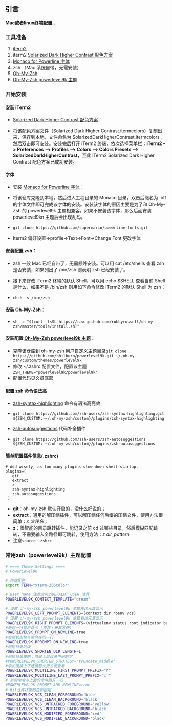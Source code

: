 ## 引言

**Mac或者linux终端配置...**

### 工具准备

1. [iterm2](https://www.iterm2.com/)
2. iterm2 [Solarized Dark Higher Contrast 配色方案](https://github.com/mbadolato/iTerm2-Color-Schemes/blob/master/schemes/Solarized%20Dark%20Higher%20Contrast.itermcolors)
3. [Monaco for Powerline 字体](https://github.com/supermarin/powerline-fonts)
4. zsh （Mac 系统自带，无需安装）
5. [Oh-My-Zsh](http://ohmyz.sh/)
6. [Oh-My-Zsh powerlevel9k 主题](https://github.com/bhilburn/powerlevel9k)


### 开始安装

#### 安装 iTerm2 

- [Solarized Dark Higher Contrast 配色方案](https://github.com/mbadolato/iTerm2-Color-Schemes/blob/master/schemes/Solarized%20Dark%20Higher%20Contrast.itermcolors)：

- 将该配色方案文件（Solarized Dark Higher Contrast.itermcolors）复制出来，保存到本地，文件命名为 SolarizedDarkHigherContrast.itermcolors ，然后双击即可安装。安装完后打开 iTerm2 终端，依次选择菜单栏：**iTerm2 –> Preferences –> Profiles –> Colors –> Colors Presets –> SolarizedDarkHigherContrast**，至此 iTerm2 Solarized Dark Higher Contrast 配色方案已成功安装。

#### 字体

- 安装 [Monaco for Powerline 字体](https://github.com/supermarin/powerline-fonts)：

- 将该仓库克隆到本地，然后进入工程目录的 Monaco 目录，双击后缀名为 .otf 的字体文件即可完成该字体的安装。安装该字体的原因主要是为了和 Oh-My-Zsh 的 powerlevel9k 主题相兼容，如果不安装该字体，那么后面安装 powerlevel9kn 主题后会出现乱码。

- `git clone https://github.com/supermarin/powerline-fonts.git`

- Iterm2 偏好设置->profile->Text->Font->Change Font 更改字体

#### 安装配置 zsh：

- zsh 一般 Mac 已经自带了，无需额外安装。可以用 cat /etc/shells 查看 zsh 是否安装，如果列出了 /bin/zsh 则表明 zsh 已经安装了。 
- 接下来修改 iTerm2 终端的默认 Shell，可以用 echo $SHELL 查看当前 Shell 是什么，如果不是 /bin/zsh 则用如下命令修改 iTerm2 的默认 Shell 为 zsh：

- `chsh -s /bin/zsh`

#### 安装 [Oh-My-Zsh](http://ohmyz.sh/)：

- `sh -c "$(curl -fsSL https://raw.github.com/robbyrussell/oh-my-zsh/master/tools/install.sh)"`

#### 安装配置 [Oh-My-Zsh powerlevel9k 主题](https://github.com/bhilburn/powerlevel9k)：

- 克隆该仓库到 oh-my-zsh 用户自定义主题目录`git clone https://github.com/bhilburn/powerlevel9k.git ~/.oh-my-zsh/custom/themes/powerlevel9k`
- 修改 ~/.zshrc 配置文件，配置该主题`ZSH_THEME="powerlevel9k/powerlevel9k"`
- 配置代码见文章底部

#### 配置 zsh 命令语法高

- [zsh-syntax-highlighting](https://github.com/zsh-users/zsh-syntax-highlighting) 命令有语法高亮效

- `git clone https://github.com/zsh-users/zsh-syntax-highlighting.git ${ZSH_CUSTOM:-~/.oh-my-zsh/custom}/plugins/zsh-syntax-highlighting`

- [zsh-autosuggestions](https://github.com/zsh-users/zsh-autosuggestions) 代码补全插件

- `git clone https://github.com/zsh-users/zsh-autosuggestions ${ZSH_CUSTOM:-~/.oh-my-zsh/custom}/plugins/zsh-autosuggestions`

#### 简单配置插件信息(.zshrc)

```shell
# Add wisely, as too many plugins slow down shell startup.
plugins=(
   git
   extract
   z
   zsh-syntax-highlighting
   zsh-autosuggestions
 )
```

- **git**：oh-my-zsh 默认开启的，没什么好说的；
- **extract**：通用的解压缩插件，可以解压缩任何后缀的压缩文件，使用方法很简单：*x 文件名*；
- **z**：很智能的目录跳转插件，能记录之前 cd 过哪些目录，然后模糊匹配跳转，不需要输入全路径即可跳转，使用方法：*z dir_pattern*
- 注意`source .zshrc`

### 常用zsh（powerlevel9k）主题配置

```bash
# ==== Theme Settings ====
# PowerLevel9k

# 终端配色
export TERM="xterm-256color"

# user name 注意之前的DEFALUT_USER 注释
POWERLEVEL9K_CONTEXT_TEMPLATE="dream"

# 设置 oh-my-zsh powerlevel9k 主题左边元素显示
POWERLEVEL9K_LEFT_PROMPT_ELEMENTS=(context dir rbenv vcs)
# 设置 oh-my-zsh powerlevel9k 主题右边元素显示
POWERLEVEL9K_RIGHT_PROMPT_ELEMENTS=(virtualenv status root_indicator background_jobs time)
#新起一行显示命令 (推荐！极其方便）
POWERLEVEL9K_PROMPT_ON_NEWLINE=true
#右侧状态栏与命令在同一行
POWERLEVEL9K_RPROMPT_ON_NEWLINE=true
#缩短目录层级
POWERLEVEL9K_SHORTEN_DIR_LENGTH=1
#缩短目录策略：隐藏上层目录中间的字
#POWERLEVEL9K_SHORTEN_STRATEGY="truncate_middle"
#添加连接上下连接箭头更方便查看
POWERLEVEL9K_MULTILINE_FIRST_PROMPT_PREFIX="↱"
POWERLEVEL9K_MULTILINE_LAST_PROMPT_PREFIX="↳ "
# 新的命令与上面的命令隔开一行
#POWERLEVEL9K_PROMPT_ADD_NEWLINE=true
# Git仓库状态的色彩指定
POWERLEVEL9K_VCS_CLEAN_FOREGROUND='blue'
POWERLEVEL9K_VCS_CLEAN_BACKGROUND='black'
POWERLEVEL9K_VCS_UNTRACKED_FOREGROUND='yellow'
POWERLEVEL9K_VCS_UNTRACKED_BACKGROUND='black'
POWERLEVEL9K_VCS_MODIFIED_FOREGROUND='red'
POWERLEVEL9K_VCS_MODIFIED_BACKGROUND='black'
```